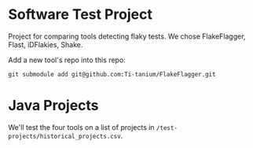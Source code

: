 # Software Test Project
Project for comparing tools detecting flaky tests. We chose FlakeFlagger, Flast, iDFlakies, Shake.

Add a new tool's repo into this repo:
```
git submodule add git@github.com:Ti-tanium/FlakeFlagger.git
```

# Java Projects
We'll test the four tools on a list of projects in `/test-projects/historical_projects.csv`.




